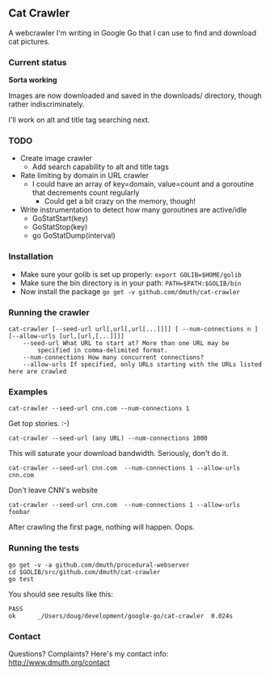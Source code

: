 ## Cat Crawler

A webcrawler I'm writing in Google Go that I can use to find and download cat pictures.


### Current status

**Sorta working** 

Images are now downloaded and saved in the downloads/ directory, though rather indiscriminately.

I'll work on alt and title tag searching next.

### TODO

- Create image crawler
  - Add search capability to alt and title tags
- Rate limiting by domain in URL crawler
	- I could have an array of key=domain, value=count and a goroutine 
		that decrements count regularly
		- Could get a bit crazy on the memory, though!
- Write instrumentation to detect how many goroutines are active/idle
	- GoStatStart(key)
	- GoStatStop(key)
	- go GoStatDump(interval)


### Installation

- Make sure your golib is set up properly:
   `export GOLIB=$HOME/golib`
- Make sure the bin directory is in your path:
   `PATH=$PATH:$GOLIB/bin`
- Now install the package
   `go get -v github.com/dmuth/cat-crawler`

### Running the crawler
	cat-crawler [--seed-url url[,url[,url[...]]]] [ --num-connections n ] [--allow-urls [url,[url,[...]]]]
		--seed-url What URL to start at? More than one URL may be 
			specified in comma-delimited format.
		--num-connections How many concurrent connections?
		--allow-urls If specified, only URLs starting with the URLs listed here are crawled


### Examples
    cat-crawler --seed-url cnn.com --num-connections 1
Get top stories. :-)

    cat-crawler --seed-url (any URL) --num-connections 1000
This will saturate your download bandwidth. Seriously, don't do it.

    cat-crawler --seed-url cnn.com  --num-connections 1 --allow-urls cnn.com
Don't leave CNN's website

    cat-crawler --seed-url cnn.com  --num-connections 1 --allow-urls foobar
After crawling the first page, nothing will happen.  Oops.


### Running the tests

    go get -v -a github.com/dmuth/procedural-webserver
    cd $GOLIB/src/github.com/dmuth/cat-crawler
    go test

You should see results like this:

    PASS
    ok      _/Users/doug/development/google-go/cat-crawler  0.024s


### Contact

Questions? Complaints? Here's my contact info: http://www.dmuth.org/contact



